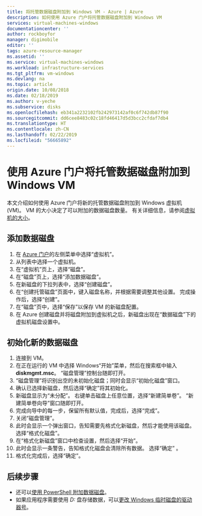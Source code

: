 ```yaml
---
title: 将托管数据磁盘附加到 Windows VM - Azure | Azure
description: 如何使用 Azure 门户将托管数据磁盘附加到 Windows VM
services: virtual-machines-windows
documentationcenter: ''
author: rockboyfor
manager: digimobile
editor: ''
tags: azure-resource-manager
ms.assetid: ''
ms.service: virtual-machines-windows
ms.workload: infrastructure-services
ms.tgt_pltfrm: vm-windows
ms.devlang: na
ms.topic: article
origin.date: 10/08/2018
ms.date: 02/18/2019
ms.author: v-yeche
ms.subservice: disks
ms.openlocfilehash: eb341a2232102fb242973142af0c6f742db87f90
ms.sourcegitcommit: dd6cee8483c02c18fd46417d5d3bcc2cfdaf7db4
ms.translationtype: HT
ms.contentlocale: zh-CN
ms.lasthandoff: 02/22/2019
ms.locfileid: "56665892"
---
```

# <a name="attach-a-managed-data-disk-to-a-windows-vm-by-using-the-azure-portal"></a>使用 Azure 门户将托管数据磁盘附加到 Windows VM

本文介绍如何使用 Azure 门户将新的托管数据磁盘附加到 Windows 虚拟机 (VM)。 VM 的大小决定了可以附加的数据磁盘数量。 有关详细信息，请参阅[虚拟机的大小](sizes.md)。

## <a name="add-a-data-disk"></a>添加数据磁盘

1. 在 [Azure 门户](https://portal.azure.cn)的左侧菜单中选择“虚拟机”。
2. 从列表中选择一个虚拟机。
3. 在“虚拟机”页上，选择“磁盘”。
4. 在“磁盘”页上，选择“添加数据磁盘”。
5. 在新磁盘的下拉列表中，选择“创建磁盘”。
6. 在“创建托管磁盘”页面中，键入磁盘名称，并根据需要调整其他设置。 完成操作后，选择“创建”。
7. 在“磁盘”页中，选择“保存”以保存 VM 的新磁盘配置。
8. 在 Azure 创建磁盘并将磁盘附加到虚拟机之后，新磁盘出现在“数据磁盘”下的虚拟机磁盘设置中。

## <a name="initialize-a-new-data-disk"></a>初始化新的数据磁盘

1. 连接到 VM。
1. 在正在运行的 VM 中选择 Windows“开始”菜单，然后在搜索框中输入 **diskmgmt.msc**。 “磁盘管理”控制台随即打开。
2. “磁盘管理”将识别出空的未初始化磁盘；同时会显示“初始化磁盘”窗口。
3. 确认已选择新磁盘，然后选择“确定”将其初始化。
4. 新磁盘显示为“未分配”。 右键单击磁盘上任意位置，选择“新建简单卷”。 “新建简单卷向导”窗口随即打开。
5. 完成向导中的每一步，保留所有默认值，完成后，选择“完成”。
6. 关闭“磁盘管理”。
7. 此时会显示一个弹出窗口，告知需要先格式化新磁盘，然后才能使用该磁盘。 选择“格式化磁盘”。
8. 在“格式化新磁盘”窗口中检查设置，然后选择“开始”。
9. 此时会显示一条警告，告知格式化磁盘会清除所有数据。 选择“确定” 。
10. 格式化完成后，选择“确定”。

## <a name="next-steps"></a>后续步骤

- 还可以[使用 PowerShell 附加数据磁盘](attach-disk-ps.md)。
- 如果应用程序需要使用 *D:* 盘存储数据，可以[更改 Windows 临时磁盘的驱动器号](change-drive-letter.md?toc=%2fvirtual-machines%2fwindows%2fclassic%2ftoc.json)。

<!-- Update_Description: update meta properties -->